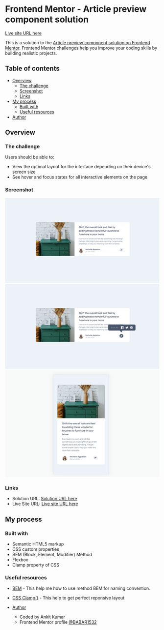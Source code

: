 
# Frontend Mentor - Article preview component solution
[Live site URL here](https://babar1532.github.io/article-preview-compo/)

This is a solution to the [Article preview component solution on Frontend Mentor](https://www.frontendmentor.io/challenges/article-preview-component-dYBN_pYFT). Frontend Mentor challenges help you improve your coding skills by building realistic projects.

## Table of contents

- [Overview](#overview)
  - [The challenge](#the-challenge)
  - [Screenshot](#screenshot)
  - [Links](#links)
- [My process](#my-process)
  - [Built with](#built-with)
  - [Useful resources](#useful-resources)
- [Author](#author)

## Overview
### The challenge

Users should be able to:

- View the optimal layout for the interface depending on their device's screen size
- See hover and focus states for all interactive elements on the page
### Screenshot

![Desktop Design](./screenshot/desktop.png)
![Desktop Active](./screenshot/desktop-active.png)
![Mobile Design](./screenshot/mobile.png)

 
### Links

- Solution URL: [Solution URL here](https://github.com/BABAR1532/article-preview-compo)
- Live Site URL: [Live site URL here](https://babar1532.github.io/article-preview-compo/)


## My process

### Built with

- Semantic HTML5 markup
- CSS custom properties
- BEM (Block, Element, Modifier) Method
- Flexbox
- Clamp property of CSS

### Useful resources
- [BEM](https://getbem.com/naming/) - This help me how to use method BEM for naming convention.
- [ CSS Clamp()](https://developer.mozilla.org/en-US/docs/Web/CSS/clamp) - This help to get perfect reponsive layout 

- [Author](#author)
  - Coded by Ankit Kumar
  - Frontend Mentor profile  [@BABAR1532](https://www.frontendmentor.io/profile/BABAR1532)
